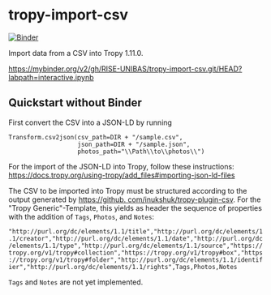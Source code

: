 # tropy-import-csv
[![Binder](https://mybinder.org/badge_logo.svg)](https://mybinder.org/v2/gh/RISE-UNIBAS/tropy-import-csv.git/HEAD?labpath=interactive.ipynb)

Import data from a CSV into Tropy 1.11.0. 

https://mybinder.org/v2/gh/RISE-UNIBAS/tropy-import-csv.git/HEAD?labpath=interactive.ipynb

## Quickstart without Binder

First convert the CSV into a JSON-LD by running 

```
Transform.csv2json(csv_path=DIR + "/sample.csv", 
                   json_path=DIR + "/sample.json", 
                   photos_path="\\Path\\to\\photos\\")
```

For the import of the JSON-LD into Tropy, follow these instructions: https://docs.tropy.org/using-tropy/add_files#importing-json-ld-files

The CSV to be imported into Tropy must be structured according to the output generated by [https://github.
com/inukshuk/tropy-plugin-csv](https://github.com/inukshuk/tropy-plugin-csv). For the "Tropy Generic"-Template, this 
yields as header the sequence of properties with the addition of `Tags`, `Photos`, and `Notes`:

``"http://purl.org/dc/elements/1.1/title","http://purl.org/dc/elements/1.1/creator","http://purl.org/dc/elements/1.1/date","http://purl.org/dc/elements/1.1/type","http://purl.org/dc/elements/1.1/source","https://tropy.org/v1/tropy#collection","https://tropy.org/v1/tropy#box","https://tropy.org/v1/tropy#folder","http://purl.org/dc/elements/1.1/identifier","http://purl.org/dc/elements/1.1/rights",Tags,Photos,Notes``

`Tags` and `Notes` are not yet implemented.

